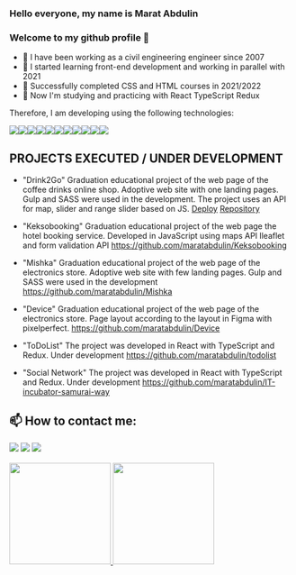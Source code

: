 ### Hello everyone, my name is Marat Abdulin
### Welcome to my github profile 👋

- 🔭 I have been working as a civil engineering engineer since 2007
- 🌱 I started learning front-end development and working in parallel with 2021
- 👯 Successfully completed CSS and HTML courses in 2021/2022
- 💬 Now I'm studying and practicing with React TypeScript Redux

Therefore, I am developing using the following technologies:
<br>
<div style='display:flex ; align-items:center'>
<img src='https://img.shields.io/badge/HTML5-orange'>
<img src='https://img.shields.io/badge/CSS3-blue'>
<img src='https://img.shields.io/badge/STYLED_COMPONENTS-blue'>
<img src='https://img.shields.io/badge/JAVASCRIPT-yellow'>
<img src='https://img.shields.io/badge/TYPESCRIPT-blue'>
<img src='https://img.shields.io/badge/REACTJS-blue'>
<img src='https://img.shields.io/badge/REACT_ROUTER_DOM-red'>
<img src='https://img.shields.io/badge/GRAPHQL-lightgreen'>
<img src='https://img.shields.io/badge/APOLLO-green'>
<img src='https://img.shields.io/badge/NODEJS-strong'>
<img src='https://img.shields.io/badge/REDUX-blue'>
  
</div>

## PROJECTS EXECUTED / UNDER DEVELOPMENT

- "Drink2Go" Graduation educational project of the web page of the coffee drinks online shop. Adoptive web site with one landing pages. Gulp and SASS were used in the development. The project uses an API for map, slider and range slider based on JS.
[Deploy](https://maratabdulin.github.io/Drink2Go/)
[Repository](https://github.com/maratabdulin/Drink2Go)

- "Keksobooking" Graduation educational project of the web page the hotel booking service. Developed in JavaScript using maps API lleaflet and form validation API
https://github.com/maratabdulin/Keksobooking

- "Mishka" Graduation educational project of the web page of the electronics store. Adoptive web site with few landing pages. Gulp and SASS were used in the development
https://github.com/maratabdulin/Mishka

- "Device" Graduation educational project of the web page of the electronics store. Page layout according to the layout in Figma with pixelperfect.
https://github.com/maratabdulin/Device

- "ToDoList" The project was developed in React with TypeScript and Redux. Under development
https://github.com/maratabdulin/todolist

- "Social Network" The project was developed in React with TypeScript and Redux. Under development
https://github.com/maratabdulin/IT-incubator-samurai-way

## 📫 How to contact me:

<div align="start">
<a href="https://www.linkedin.com/in/marat-abdulin/" target="_blank"><img src="https://img.shields.io/badge/-LinkedIn-%230077B5?style=for-the-badge&logo=linkedin&logoColor=white" target="_blank"></a>
<a href = "mailto:abdulinmm@gmail.com"><img src="https://img.shields.io/badge/Gmail-D14836?style=for-the-badge&logo=gmail&logoColor=white" target="_blank"></a>
<a href="https://instagram.com/maratabdulin" target="_blank"><img src="https://img.shields.io/badge/-Instagram-%23E4405F?style=for-the-badge&logo=instagram&logoColor=white" target="_blank"></a>
</div>
<br>
<div>
<a href="https://github.com/maratabdulin">
<img height="180em" src="https://github-readme-stats.vercel.app/api/top-langs/?username=maratabdulin&layout=compact&langs_count=8&theme=dracula"/>
<img height="180em" src="https://github-readme-stats.vercel.app/api?username=maratabdulin&show_icons=true&theme=dracula&include_all_commits=true&count_private=true"/>
</div>



